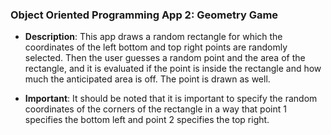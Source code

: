 ### Object Oriented Programming App 2: Geometry Game

- **Description**: This app draws a random rectangle for which the coordinates of the
left bottom and top right points are randomly selected. Then the user guesses 
a random point and the area of the rectangle, and it is evaluated if the point is
inside the rectangle and how much the anticipated area is off. The point is drawn as
well.

- **Important**: It should be noted that it is important to specify the random coordinates of 
the corners of the rectangle in a way that point 1 specifies the bottom left and 
point 2 specifies the top right. 